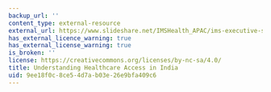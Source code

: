 ```yaml
---
backup_url: ''
content_type: external-resource
external_url: https://www.slideshare.net/IMSHealth_APAC/ims-executive-summary-indiaeversionfinal2
has_external_licence_warning: true
has_external_license_warning: true
is_broken: ''
license: https://creativecommons.org/licenses/by-nc-sa/4.0/
title: Understanding Healthcare Access in India
uid: 9ee18f0c-8ce5-4d7a-b03e-26e9bfa409c6
---
```

